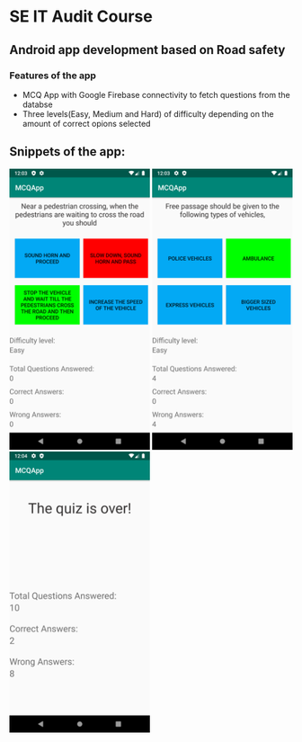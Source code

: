 # SE IT Audit Course

## Android app development based on Road safety

### Features of the app

* MCQ App with Google Firebase connectivity to fetch questions from the databse
* Three levels(Easy, Medium and Hard) of difficulty depending on the amount of correct opions selected


## Snippets of the app:

<img src="screenshots/mcq1.png" alt="mcq1" width="250" height="500">
<img src="screenshots/mcq3.png" alt="mcq3" width="250" height="500">
<img src="screenshots/mcq2.png" alt="mcq2" width="250" height="500">
